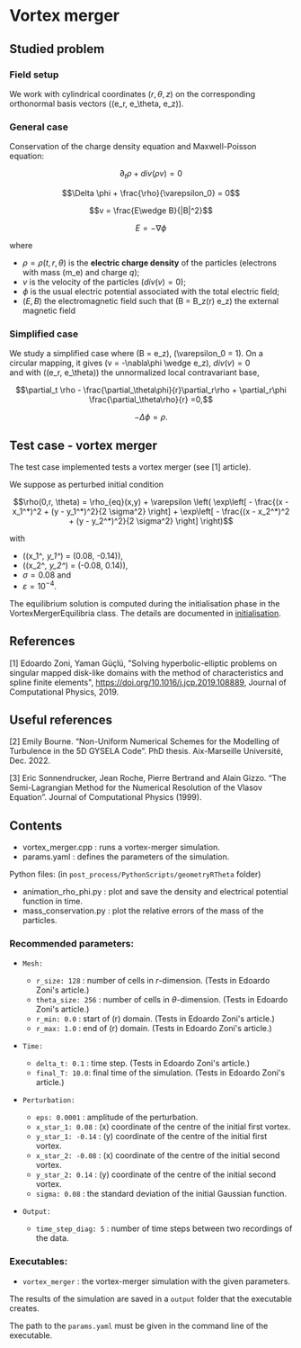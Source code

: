 # Vortex merger

## Studied problem
### Field setup 
We work with cylindrical coordinates $(r,\theta,z)$ on the corresponding orthonormal basis vectors \((e_r, e_\theta, e_z)\).


### General case
Conservation of the charge density equation and Maxwell-Poisson equation:

```math
\partial_t \rho + div(\rho v) = 0
```
```math
\Delta \phi + \frac{\rho}{\varepsilon_0} = 0
```
```math
v = \frac{E\wedge B}{|B|^2}
```
```math
E = -\nabla \phi
```

where
* $\rho = \rho(t,r,\theta)$ is the **electric charge density** of the particles (electrons with mass \(m_e\) and charge $q$);
* $v$ is the velocity of the particles ($div(v) = 0$); 
* $\phi$ is the usual electric potential associated with the total electric field; 
* $(E,B)$ the electromagnetic field such that \(B = B_z(r) e_z\) the external magnetic field


### Simplified case
We study a simplified case where \(B = e_z\), \(\varepsilon_0 = 1\). 
On a circular mapping, it gives 
\(v = -\nabla\phi \wedge e_z\), $div(v) = 0$  
and with \((e_r, e_\theta)\) 
the unnormalized local contravariant base, 
```math
\partial_t \rho - \frac{\partial_\theta\phi}{r}\partial_r\rho + \partial_r\phi \frac{\partial_\theta\rho}{r} =0,
```

```math
-\Delta \phi = \rho.
```


## Test case - vortex merger
The test case implemented tests a vortex merger (see [1] article).

We suppose as perturbed initial condition

```math
\rho(0,r, \theta) = \rho_{eq}(x,y) + \varepsilon 
	\left( 
		\exp\left[ - \frac{(x - x_1^*)^2 + (y - y_1^*)^2}{2 \sigma^2} \right]
		+ \exp\left[ - \frac{(x - x_2^*)^2 + (y - y_2^*)^2}{2 \sigma^2} \right]
	\right)
```


with 
* \((x_1^*, y_1^*) = (0.08, -0.14)\), 
* \((x_2^*, y_2^*) = (-0.08, 0.14)\),
* $\sigma = 0.08$ and 
* $\varepsilon = 10^{-4}$.

The equilibrium solution is computed during the initialisation phase in the VortexMergerEquilibria class. 
The details are documented in [initialisation](./../../../src/geometryRTheta/initialisation/README.md). 


## References
[1]    Edoardo Zoni, Yaman Güçlü, "Solving hyperbolic-elliptic problems on singular mapped disk-like domains with the 
method of characteristics and spline finite elements", https://doi.org/10.1016/j.jcp.2019.108889, Journal of Computational Physics, 2019.

## Useful references 
[2]    Emily Bourne. “Non-Uniform Numerical Schemes for the Modelling of Turbulence in the 5D GYSELA Code”. PhD thesis. Aix-Marseille Université, Dec. 2022.

[3]    Eric Sonnendrucker, Jean Roche, Pierre Bertrand and Alain Gizzo. “The Semi-Lagrangian Method for the Numerical Resolution of the Vlasov Equation”. Journal of Computational Physics (1999).






## Contents

 - vortex\_merger.cpp : runs a vortex-merger simulation.
 - params.yaml : defines the parameters of the simulation. 
 
 Python files: (in `post_process/PythonScripts/geometryRTheta` folder)
 - animation\_rho\_phi.py : plot and save the density and electrical potential function in time. 
 - mass\_conservation.py : plot the relative errors of the mass of the particles. 
 
 
 ### Recommended parameters: 
* `Mesh:`
  * `r_size: 128` : number of cells in $r$-dimension. (Tests in Edoardo Zoni's article.)
  * `theta_size: 256` : number of cells in $\theta$-dimension. (Tests in Edoardo Zoni's article.)
  * `r_min: 0.0`  : start of \(r\) domain. (Tests in Edoardo Zoni's article.)
  * `r_max: 1.0` : end of \(r\) domain. (Tests in Edoardo Zoni's article.)

* `Time:`
  * `delta_t: 0.1` : time step. (Tests in Edoardo Zoni's article.)
  * `final_T: 10.0`: final time of the simulation. (Tests in Edoardo Zoni's article.)
  
* `Perturbation:`
  * `eps: 0.0001` : amplitude of the perturbation. 
  * `x_star_1: 0.08` : \(x\) coordinate of the centre of the initial first vortex.
  * `y_star_1: -0.14` : \(y\) coordinate of the centre of the initial first vortex.
  * `x_star_2: -0.08` : \(x\) coordinate of the centre of the initial second vortex.
  * `y_star_2: 0.14` : \(y\) coordinate of the centre of the initial second vortex.
  * `sigma: 0.08` : the standard deviation of the initial Gaussian function. 
  
* `Output:`
  * `time_step_diag: 5` : number of time steps between two recordings of the data. 
 
 
 ### Executables:
* `vortex_merger` : the vortex-merger simulation with the given parameters. 
 
The results of the simulation are saved in a `output` folder that the executable creates. 

The path to the `params.yaml` must be given in the command line of the executable. 
